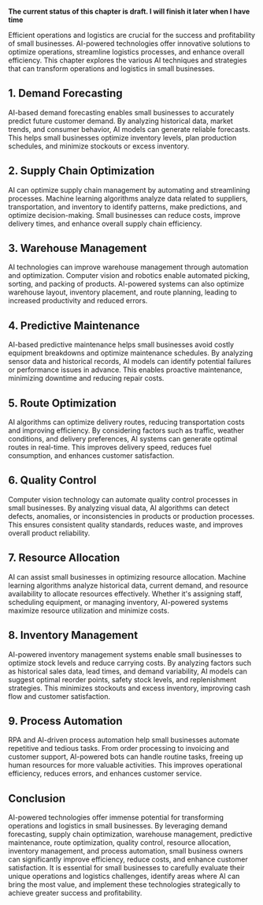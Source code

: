 **The current status of this chapter is draft. I will finish it later when I have time**

Efficient operations and logistics are crucial for the success and profitability of small businesses. AI-powered technologies offer innovative solutions to optimize operations, streamline logistics processes, and enhance overall efficiency. This chapter explores the various AI techniques and strategies that can transform operations and logistics in small businesses.

**1. Demand Forecasting**
-------------------------

AI-based demand forecasting enables small businesses to accurately predict future customer demand. By analyzing historical data, market trends, and consumer behavior, AI models can generate reliable forecasts. This helps small businesses optimize inventory levels, plan production schedules, and minimize stockouts or excess inventory.

**2. Supply Chain Optimization**
--------------------------------

AI can optimize supply chain management by automating and streamlining processes. Machine learning algorithms analyze data related to suppliers, transportation, and inventory to identify patterns, make predictions, and optimize decision-making. Small businesses can reduce costs, improve delivery times, and enhance overall supply chain efficiency.

**3. Warehouse Management**
---------------------------

AI technologies can improve warehouse management through automation and optimization. Computer vision and robotics enable automated picking, sorting, and packing of products. AI-powered systems can also optimize warehouse layout, inventory placement, and route planning, leading to increased productivity and reduced errors.

**4. Predictive Maintenance**
-----------------------------

AI-based predictive maintenance helps small businesses avoid costly equipment breakdowns and optimize maintenance schedules. By analyzing sensor data and historical records, AI models can identify potential failures or performance issues in advance. This enables proactive maintenance, minimizing downtime and reducing repair costs.

**5. Route Optimization**
-------------------------

AI algorithms can optimize delivery routes, reducing transportation costs and improving efficiency. By considering factors such as traffic, weather conditions, and delivery preferences, AI systems can generate optimal routes in real-time. This improves delivery speed, reduces fuel consumption, and enhances customer satisfaction.

**6. Quality Control**
----------------------

Computer vision technology can automate quality control processes in small businesses. By analyzing visual data, AI algorithms can detect defects, anomalies, or inconsistencies in products or production processes. This ensures consistent quality standards, reduces waste, and improves overall product reliability.

**7. Resource Allocation**
--------------------------

AI can assist small businesses in optimizing resource allocation. Machine learning algorithms analyze historical data, current demand, and resource availability to allocate resources effectively. Whether it's assigning staff, scheduling equipment, or managing inventory, AI-powered systems maximize resource utilization and minimize costs.

**8. Inventory Management**
---------------------------

AI-powered inventory management systems enable small businesses to optimize stock levels and reduce carrying costs. By analyzing factors such as historical sales data, lead times, and demand variability, AI models can suggest optimal reorder points, safety stock levels, and replenishment strategies. This minimizes stockouts and excess inventory, improving cash flow and customer satisfaction.

**9. Process Automation**
-------------------------

RPA and AI-driven process automation help small businesses automate repetitive and tedious tasks. From order processing to invoicing and customer support, AI-powered bots can handle routine tasks, freeing up human resources for more valuable activities. This improves operational efficiency, reduces errors, and enhances customer service.

**Conclusion**
--------------

AI-powered technologies offer immense potential for transforming operations and logistics in small businesses. By leveraging demand forecasting, supply chain optimization, warehouse management, predictive maintenance, route optimization, quality control, resource allocation, inventory management, and process automation, small business owners can significantly improve efficiency, reduce costs, and enhance customer satisfaction. It is essential for small businesses to carefully evaluate their unique operations and logistics challenges, identify areas where AI can bring the most value, and implement these technologies strategically to achieve greater success and profitability.
